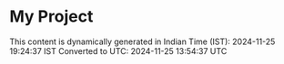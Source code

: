 # My Project

This content is dynamically generated in Indian Time (IST): 2024-11-25 19:24:37 IST
Converted to UTC: 2024-11-25 13:54:37 UTC
